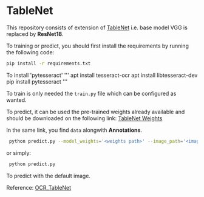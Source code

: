 # TableNet

This repository consists of extension of [TableNet](https://arxiv.org/abs/2001.01469) i.e. base model VGG is replaced by **ResNet18**.

To training or predict, you should first install the requirements by running the following code:

```bash
pip install -r requirements.txt
```
To install 'pytesseract'
'''
apt install tesseract-ocr
apt install libtesseract-dev
pip install pytesseract
'''

To train is only needed the `train.py` file which can be configured as wanted.

To predict, it can be used the pre-trained weights already available and should be downloaded on the following link: [TableNet Weights](https://drive.google.com/drive/folders/1LvPnSxnDrl0dywRGAxbOD6hX-jmvw_qb?usp=sharing)

In the same link, you find `data` alongwith **Annotations**.

```bash
 python predict.py --model_weights='<weights path>' --image_path='<image path>'
```

or simply:
```bash
 python predict.py
```

To predict with the default image.

Reference: [OCR_TableNet](https://github.com/tomassosorio/OCR_tablenet)
